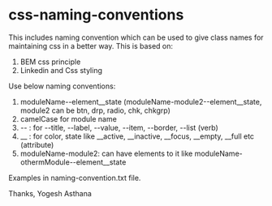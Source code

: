 # css-naming-conventions
This includes naming convention which can be used to give class names for maintaining css in a better way.
This is based on:
1. BEM css principle
2. Linkedin and Css styling

Use below naming conventions:
1. moduleName--element__state (moduleName-module2--element__state, module2 can be btn, drp, radio, chk, chkgrp)
2. camelCase for module name
3. -- : for --title, --label, --value, --item, --border, --list (verb)
4. __ : for color, state like __active, __inactive, __focus, __empty, __full etc (attribute)
5. moduleName-module2: can have elements to it like moduleName-othermModule--element__state

Examples in naming-convention.txt file.

Thanks,
Yogesh Asthana
